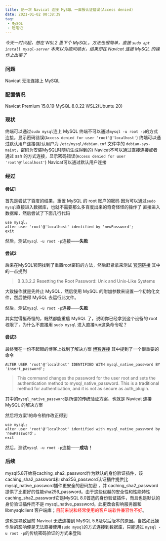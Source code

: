 ```yaml
---
title: 记一次 Navicat 连接 MySQL 一直报认证错误(Access denied)
date: 2021-01-02 00:38:39
tag:
 - MySQL
 - 短笔记
---
```


*今天一时兴起，想在 WSL2 里下个 MySQL。方法也很简单，直接 `sudo apt install mysql-server`*
*本来以为顺风顺水，结果却在 Navicat 连接 MySQL 的操作上出事了*

### 问题
Navicat 无法连接上 MySQL

### 配置情况
Navicat Premium 15.0.19
MySQL 8.0.22
WSL2(Ubuntu 20)

### 现状
终端可以通过`sudo mysql`连上 MySQL
终端不可以通过`mysql -u root -p`的方式连接，显示密码错误(`Access denied for user 'root'@'localhost'`)
终端可以通过默认用户连接(默认用户为 `/etc/mysql/debian.cnf` 文件中的 `debian-sys-maint`，密码为安装MySQL时随机生成得到的)
Navicat不可以通过直接连接或者通过 ssh 的方式连接，显示密码错误(`Access denied for user 'root'@'localhost'`)
Navicat可以通过默认用户连接

### 经过
#### 尝试1
首先是尝试了百度的结果，重置 MySQL 的 root 账户的密码
因为可以通过`sudo mysql`直接进入数据库，也就不需要那么多百度出来的奇奇怪怪的操作了
直接进入数据库，然后尝试了下面几行代码
```mysql
use mysql;
alter user 'root'@'localhost' identified by 'newPassword';
exit
```

然后，测试`mysql -u root -p`连接——**失败**

#### 尝试2
后来在MySQL官网找到了重置root密码的方法，然后赶紧拿来测试
[官网链接](https://dev.mysql.com/doc/refman/8.0/en/resetting-permissions.html)
其中的一点提到

> B.3.3.2.2 Resetting the Root Password: Unix and Unix-Like Systems

大致操作就是先终止 MySQL，然后使用 MySQL 的附加参数来设置一个初始化文件，然后使得 MySQL 去运行此文件。

然后，测试`mysql -u root -p`连接——**失败**

其实觉得挺奇怪的，既然都能重启 MySQL 了，说明你已经拿到这个设备的 root 权限了，为什么不直接用 `sudo mysql` 进入直接run这条命令呢？

#### 尝试3
最终我在一份不起眼的博客上找到了解决方案
[博客连接](https://phoenixnap.com/kb/access-denied-for-user-root-localhost)
其中提到了一个很重要的命令
```mysql
ALTER USER 'root'@'localhost' IDENTIFIED WITH mysql_native_password BY 'insert_password';
```

> This command changes the password for the user root and sets the authentication method to mysql_native_password. This is a traditional method for authentication, and it is not as secure as auth_plugin.

其中的`mysql_native_password`是所谓的传统验证方案，也就是 Navicat 连接 MySQL 的解决方案

然后将方案1的命令稍作改正得到
```mysql
use mysql;
alter user 'root'@'localhost' identified with mysql_native_password by 'newPassword';
exit
```

然后，测试`mysql -u root -p`连接——**成功！**

### 后续
mysql5.8开始将caching_sha2_password作为默认的身份验证插件，该caching_sha2_password和 sha256_password认证插件提供比mysql_native_password插件更安全的密码加密 ，并 caching_sha2_password提供了比更好的性能sha256_password。由于这些优越的安全性和性能特性 caching_sha2_password它是MySQL 8.0首选的身份验证插件，而且也是默认的身份验证插件而不是 mysql_native_password。此更改会影响服务器和libmysqlclient 客户端库；<font color=red>目前来说和经常使用的客户端软件兼容性不好</font>。

这也是导致目前 Navicat 无法连接到 MySQL 5.8及以后版本的原因。当然如此操作后的影响便是无法直接使用`sudo mysql`的方式连接到数据库，只能通过 `mysql -u root -p`的传统密码验证的方式来登陆
